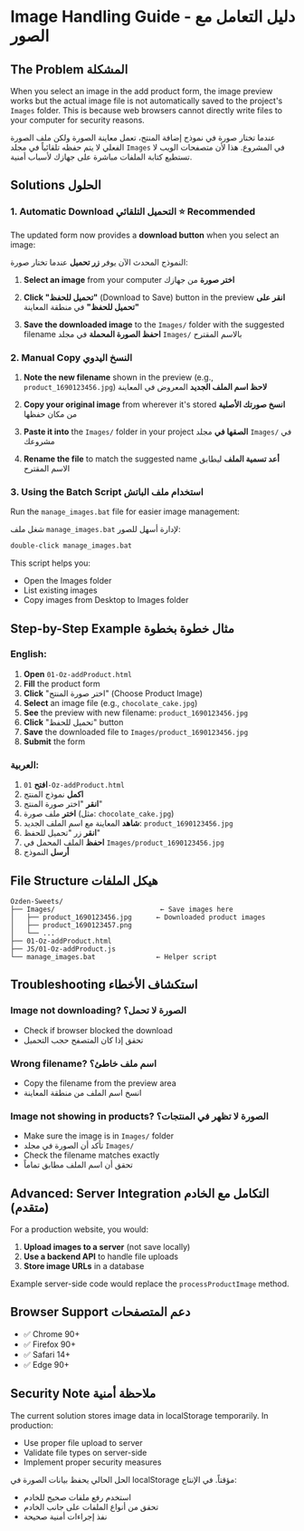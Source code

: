 # Image Handling Guide - دليل التعامل مع الصور

## The Problem المشكلة

When you select an image in the add product form, the image preview works but the actual image file is not automatically saved to the project's `Images` folder. This is because web browsers cannot directly write files to your computer for security reasons.

عندما تختار صورة في نموذج إضافة المنتج، تعمل معاينة الصورة ولكن ملف الصورة الفعلي لا يتم حفظه تلقائياً في مجلد `Images` في المشروع. هذا لأن متصفحات الويب لا تستطيع كتابة الملفات مباشرة على جهازك لأسباب أمنية.

## Solutions الحلول

### 1. Automatic Download التحميل التلقائي ⭐ **Recommended**

The updated form now provides a **download button** when you select an image:

النموذج المحدث الآن يوفر **زر تحميل** عندما تختار صورة:

1. **Select an image** from your computer
   **اختر صورة** من جهازك

2. **Click "تحميل للحفظ"** (Download to Save) button in the preview
   **انقر على "تحميل للحفظ"** في منطقة المعاينة

3. **Save the downloaded image** to the `Images/` folder with the suggested filename
   **احفظ الصورة المحملة** في مجلد `Images/` بالاسم المقترح

### 2. Manual Copy النسخ اليدوي

1. **Note the new filename** shown in the preview (e.g., `product_1690123456.jpg`)
   **لاحظ اسم الملف الجديد** المعروض في المعاينة

2. **Copy your original image** from wherever it's stored
   **انسخ صورتك الأصلية** من مكان حفظها

3. **Paste it into** the `Images/` folder in your project
   **الصقها في** مجلد `Images/` في مشروعك

4. **Rename the file** to match the suggested name
   **أعد تسمية الملف** ليطابق الاسم المقترح

### 3. Using the Batch Script استخدام ملف الباتش

Run the `manage_images.bat` file for easier image management:

شغل ملف `manage_images.bat` لإدارة أسهل للصور:

```bash
double-click manage_images.bat
```

This script helps you:
- Open the Images folder
- List existing images
- Copy images from Desktop to Images folder

## Step-by-Step Example مثال خطوة بخطوة

### English:

1. **Open** `01-Oz-addProduct.html`
2. **Fill** the product form
3. **Click** "اختر صورة المنتج" (Choose Product Image)
4. **Select** an image file (e.g., `chocolate_cake.jpg`)
5. **See** the preview with new filename: `product_1690123456.jpg`
6. **Click** "تحميل للحفظ" button
7. **Save** the downloaded file to `Images/product_1690123456.jpg`
8. **Submit** the form

### العربية:

1. **افتح** `01-Oz-addProduct.html`
2. **اكمل** نموذج المنتج
3. **انقر** "اختر صورة المنتج"
4. **اختر** ملف صورة (مثل: `chocolate_cake.jpg`)
5. **شاهد** المعاينة مع اسم الملف الجديد: `product_1690123456.jpg`
6. **انقر** زر "تحميل للحفظ"
7. **احفظ** الملف المحمل في `Images/product_1690123456.jpg`
8. **أرسل** النموذج

## File Structure هيكل الملفات

```
Ozden-Sweets/
├── Images/                          ← Save images here
│   ├── product_1690123456.jpg      ← Downloaded product images
│   ├── product_1690123457.png
│   └── ...
├── 01-Oz-addProduct.html
├── JS/01-Oz-addProduct.js
└── manage_images.bat               ← Helper script
```

## Troubleshooting استكشاف الأخطاء

### Image not downloading? الصورة لا تحمل؟

- Check if browser blocked the download
- تحقق إذا كان المتصفح حجب التحميل

### Wrong filename? اسم ملف خاطئ؟

- Copy the filename from the preview area
- انسخ اسم الملف من منطقة المعاينة

### Image not showing in products? الصورة لا تظهر في المنتجات؟

- Make sure the image is in `Images/` folder
- تأكد أن الصورة في مجلد `Images/`
- Check the filename matches exactly
- تحقق أن اسم الملف مطابق تماماً

## Advanced: Server Integration التكامل مع الخادم (متقدم)

For a production website, you would:

1. **Upload images to a server** (not save locally)
2. **Use a backend API** to handle file uploads
3. **Store image URLs** in a database

Example server-side code would replace the `processProductImage` method.

## Browser Support دعم المتصفحات

- ✅ Chrome 90+
- ✅ Firefox 90+  
- ✅ Safari 14+
- ✅ Edge 90+

## Security Note ملاحظة أمنية

The current solution stores image data in localStorage temporarily. In production:
- Use proper file upload to server
- Validate file types on server-side
- Implement proper security measures

الحل الحالي يحفظ بيانات الصورة في localStorage مؤقتاً. في الإنتاج:
- استخدم رفع ملفات صحيح للخادم
- تحقق من أنواع الملفات على جانب الخادم
- نفذ إجراءات أمنية صحيحة
